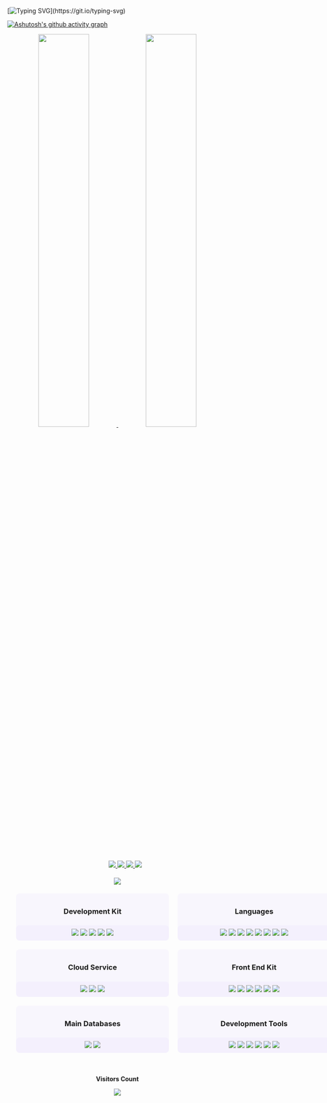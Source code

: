 [![Typing SVG](https://readme-typing-svg.herokuapp.com?font=Fira+Code&size=25&duration=1500&pause=200&color=AD62F7&center=true&vCenter=true&multiline=true&width=1000&height=250&lines=Welcome+%F0%9F%A4%A9;Hello%2C+My+name+is+Alexsander+de+Oliveira;22+year+old+%F0%9F%8E%89;I'm+from+Santos+-+SP%2C+Brasil+%F0%9F%8C%87;+;%22Take+a+coffee+break%2C+but;don't+break+the+code.%22+%E2%98%95;+;+;+;+;+;)](https://git.io/typing-svg)

[![Ashutosh's github activity graph](https://github-readme-activity-graph.vercel.app/graph?username=wylp&bg_color=0d111700&color=ad62f7&line=ad62f7&point=b096f7&area=true&hide_border=true)](https://github.com/ashutosh00710/github-readme-activity-graph)

<div align="center">
    <a href="#">
        <img lign="left" src="https://github-readme-streak-stats.herokuapp.com/?user=wylp&hide_border=true&background=20232A00&ring=713FF7&fire=B096F7&sideLabels=9F7FF7&dates=c2aef7&sideNums=B096F7&currStreakNum=B096F7&currStreakLabel=B096F7" width="48%" >
        <img lign="right" src="https://github-readme-stats.vercel.app/api?username=wylp&show_icons=true&hide_border=true&theme=react&title_color=ad62f7&text_color=b096f7&icon_color=ad62f7&bg_color=20232A00&count_private=true" width="48%">
    </a>
</div>
<div align="center">

<div align="center" style="margin:20px; width: 500px">
    <div>
        <a href="https://www.linkedin.com/in/alexsander-dev/" target="_blank">
            <img src="https://img.shields.io/badge/LinkedIn-0077B5?style=for-the-badge&logo=linkedin&logoColor=white"/>
        </a>
        <a href="https://wa.me/+5513988169397/?text=Ol%C3%A1+Alexsander%2C+eu+estou+vindo+por+meio+do+seu+perfil+do+github%2C+gostaria+de+conhece-lo+melhor" target="_blank">
            <img src="https://img.shields.io/badge/WhatsApp-25D366?style=for-the-badge&logo=whatsapp&logoColor=white"/>
        </a>
        <a href="mailto:alexsandeveloper@gmail.com" target="_blank">
            <img src="https://img.shields.io/badge/Gmail-D14836?style=for-the-badge&logo=gmail&logoColor=white"/>
        </a>
        <a href="mailto:alexsander.dev@outlook.com" target="_blank">
            <img src="https://img.shields.io/badge/Outlook-0078D4?style=for-the-badge&logo=microsoft-outlook&logoColor=white"/>
        </a>
    </div>
</div>


<img src="https://user-images.githubusercontent.com/56663586/185466838-1095e53c-4ccb-45b0-a7c3-d0816408473a.png">


<div style="
    display: grid;
    grid-template-columns: auto auto;
    padding: 10px;
">
    <div style="background-color:#b096f710; border-radius: 8px; margin: 10px;width: 350px">
        <h3 style="font-weight:bold; padding: 8px 0 6px;">Development Kit</h3>
        <div style="background-color:#b096f710; padding: 8px 0; border-radius: 8px; width: 350px;">
            <img src="https://img.shields.io/badge/-Node.js ✨-0D1117?style=for-the-badge&logo=node.js&labelColor=0D1117&textColor=0D1117">
            <img src="https://img.shields.io/badge/-NGINX-0D1117?style=for-the-badge&logo=nginx&labelColor=0D1117"/>
            <img src="https://img.shields.io/badge/-Docker ✨-0D1117?style=for-the-badge&logo=docker&labelColor=0D1117"/>
            <img src="https://img.shields.io/badge/-kubernetes-0D1117?style=for-the-badge&logo=kubernetes&labelColor=0D1117"/>
            <img src="https://img.shields.io/badge/-Express.js-0D1117?style=for-the-badge&logo=express&labelColor=0D1117&textColor=0D1117">
        </div>
    </div>
    <div style="background-color:#b096f710; border-radius: 8px; margin: 10px;width: 350px;">
        <h3 style="font-weight:bold; padding: 8px 0 6px;">Languages</h3>
        <div style="background-color:#b096f710; padding: 8px 0; border-radius: 8px; width: 350px;">
            <img src="https://img.shields.io/badge/-JavaScript ✨-0D1117?style=for-the-badge&logo=javascript&labelColor=0D1117&textColor=0D1117">
            <img src="https://img.shields.io/badge/-TypeScript-0D1117?style=for-the-badge&logo=typescript&labelColor=0D1117">
            <img src="https://img.shields.io/badge/-Go-0D1117?style=for-the-badge&logo=go&labelColor=0D1117&textColor=0D1117">
            <img src="https://img.shields.io/badge/-Python3-0D1117?style=for-the-badge&logo=python&labelColor=0D1117&textColor=0D1117">
            <img src="https://img.shields.io/badge/-Java-0D1117?style=for-the-badge&logo=java&labelColor=0D1117&textColor=0D1117">
            <img src="https://img.shields.io/badge/-C-0D1117?style=for-the-badge&logo=c&labelColor=0D1117&textColor=0D1117">
            <img src="https://img.shields.io/badge/-C%23-0D1117?style=for-the-badge&logo=c-sharp&labelColor=0D1117&textColor=0D1117">
            <img src="https://img.shields.io/badge/-C%2B%2B-0D1117?style=for-the-badge&logo=c%2B%2B&labelColor=0D1117&textColor=0D1117">
        </div>
    </div>
    <div style="background-color:#b096f710; border-radius: 8px; margin: 10px;width: 350px; height: fit-content;">
        <h3 style="font-weight:bold; padding: 8px 0 6px;">Cloud Service</h3>
        <div style="background-color:#b096f710; padding: 8px 0; border-radius: 8px; width: 350px;">
            <img src="https://img.shields.io/badge/-Google Cloud ✨-0D1117?style=for-the-badge&logo=google-cloud&labelColor=0D1117&textColor=0D1117">
            <img src="https://img.shields.io/badge/-Amazon AWS ✨-0D1117?style=for-the-badge&logo=amazon-aws&labelColor=0D1117&textColor=0D1117">
            <img src="https://img.shields.io/badge/-Redis ✨-0D1117?style=for-the-badge&logo=redis&labelColor=0D1117&textColor=0D1117">
        </div>
    </div>
    <div style="background-color:#b096f710; border-radius: 8px; margin: 10px;width: 350px;">
        <h3 style="font-weight:bold; padding: 8px 0 6px;">Front End Kit</h3>
        <div style="background-color:#b096f710; padding: 8px 0; border-radius: 8px; width: 350px;">
            <img src="https://img.shields.io/badge/-React.js ✨-0D1117?style=for-the-badge&logo=react&labelColor=0D1117">
            <img src="https://img.shields.io/badge/-Redux-0D1117?style=for-the-badge&logo=redux&labelColor=0D1117">
            <img src="https://img.shields.io/badge/-React Router-0D1117?style=for-the-badge&logo=react-router&labelColor=0D1117">
            <img src="https://img.shields.io/badge/-CSS3-0D1117?style=for-the-badge&logo=CSS3&logoColor=1572B6&labelColor=0D1117">
            <img src="https://img.shields.io/badge/-HTML5-0D1117?style=for-the-badge&logo=html5&labelColor=0D1117"/>
            <img src="https://img.shields.io/badge/-ANGULAR-0D1117?style=for-the-badge&logo=angular&labelColor=0D1117"/>
        </div>
    </div>
    <div style="background-color:#b096f710; border-radius: 8px; margin: 10px;width: 350px; height: fit-content;">
        <h3 style="font-weight:bold; padding: 8px 0 6px;">Main Databases</h3>
        <div style="background-color:#b096f710; padding: 8px 0; border-radius: 8px; width: 350px;">
            <img src="https://img.shields.io/badge/-Postgresql-0D1117?style=for-the-badge&logo=postgresql&labelColor=0D1117">
            <img src="https://img.shields.io/badge/-MySQL ✨-0D1117?style=for-the-badge&logo=mysql&labelColor=0D1117">
        </div>
    </div>
    <div style="background-color:#b096f710; border-radius: 8px; margin: 10px;width: 350px;">
        <h3 style="font-weight:bold; padding: 8px 0 6px;">Development Tools</h3>
        <div style="background-color:#b096f710; padding: 8px 0; border-radius: 8px; width: 350px;">
            <img src="https://img.shields.io/badge/-Visual%20Studio%20Code ✨-0D1117?style=for-the-badge&logo=visual-studio-code&logoColor=007ACC&labelColor=0D1117"/>
            <img src="https://img.shields.io/badge/-Dbeaver-0D1117?style=for-the-badge&logo=dbeaver&labelColor=0D1117&textColor=0D1117">
            <img src="https://img.shields.io/badge/-Git-0D1117?style=for-the-badge&logo=git&labelColor=0D1117">
            <img src="https://img.shields.io/badge/-GitHub ✨-0D1117?style=for-the-badge&logo=github&labelColor=0D1117">
            <img src="https://img.shields.io/badge/-Linux-0D1117?style=for-the-badge&logo=linux&labelColor=0D1117">
            <img src="https://img.shields.io/badge/Arch_Linux ✨-0D1117?style=for-the-badge&logo=arch-linux&labelColor=0D1117">
        </div>
    </div>
</div>


<div align="center">
    <br>
    <p align="center">
        <b>Visitors Count</b>
    </p>  
    <p align="center">
        <img align="center" src="https://profile-counter.glitch.me/{wylp}/count.svg" />
    </p> 
    <br>
</div>
